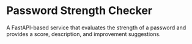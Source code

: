 # Password Strength Checker

A FastAPI-based service that evaluates the strength of a password and provides a score, description, and improvement suggestions.